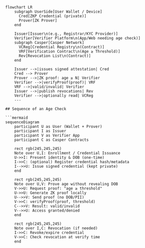 ```mermaid
flowchart LR
    subgraph UserSide[User Wallet / Device]
      Cred[ZKP Credential (private)]
      Prover[ZK Prover]
    end

    Issuer[Issuer\n(e.g., Registrar/KYC Provider)]
    Verifier[Verifier Platform\n(App/Web needing age check)]
    subgraph Casper[Casper Network]
      VCReg[Credential Registry\n(Contract)]
      VRF[Verification Contract\n(Age ≥ Threshold)]
      Rev[Revocation List\n(Contract)]
    end

    Issuer -->|issues signed attestation| Cred
    Cred --> Prover
    Prover -->|ZK proof: age ≥ N| Verifier
    Verifier -->|verifyProof(proof)| VRF
    VRF -->|valid/invalid| Verifier
    Issuer -->|publish revocations| Rev
    Verifier -->|optionally read| VCReg
    ---

## Sequence of an Age Check

```mermaid
sequenceDiagram
    participant U as User (Wallet + Prover)
    participant I as Issuer
    participant V as Verifier App
    participant C as Casper Contracts

    rect rgb(245,245,245)
    Note over U,I: Enrollment / Credential Issuance
    U->>I: Present identity & DOB (one-time)
    I->>C: (optional) Register credential hash/metadata
    I-->>U: Issue signed credential (kept private)
    end

    rect rgb(245,245,245)
    Note over U,V: Prove age without revealing DOB
    V->>U: Request proof: "age ≥ threshold"
    U->>U: Generate ZK proof locally
    U-->>V: Send proof (no DOB/PII)
    V->>C: verifyProof(proof, threshold)
    C-->>V: Result: valid/invalid
    V-->>U: Access granted/denied
    end

    rect rgb(245,245,245)
    Note over I,C: Revocation (if needed)
    I->>C: Revoke/expire credential
    V->>C: Check revocation at verify time
    end
